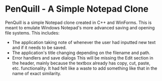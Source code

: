 # PenQuill - A Simple Notepad Clone
PenQuill is a simple Notepad clone created in C++ and WinForms. This is meant to emulate Windows Notepad's more advanced saving and opening file systems. 
This includes:
- The application taking note of whenever the user had inputted new text and if it needs to be saved.
- The application's title changing depending on the filename and path.
- Error handlers and save dialogs
This will be missing the Edit section in the header, mainly because the textbox already has copy, cut, paste, etc. functionality. It had felt like a waste to add something like that in the name of exact similarity.
